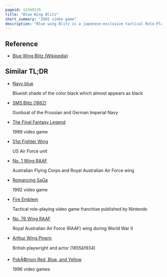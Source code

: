```yaml
---
pageid: 12349135
title: "Blue Wing Blitz"
short_summary: "2001 video game"
description: "Blue wing Blitz is a japanese-exclusive tactical Role-Playing Game developed and published on July 5 2001 by Square for the Wonderswan Color and compatible with the Wonderswan."
---
```


## Reference

- [Blue Wing Blitz (Wikipedia)](https://en.wikipedia.org/?curid=12349135)

## Similar TL;DR

- [Navy blue](/tldr/en/navy-blue)

  Blueish shade of the color black which almost appears as black

- [SMS Blitz (1862)](/tldr/en/sms-blitz-1862)

  Gunboat of the Prussian and German Imperial Navy

- [The Final Fantasy Legend](/tldr/en/the-final-fantasy-legend)

  1989 video game

- [51st Fighter Wing](/tldr/en/51st-fighter-wing)

  US Air Force unit

- [No. 1 Wing RAAF](/tldr/en/no-1-wing-raaf)

  Australian Flying Corps and Royal Australian Air Force wing

- [Romancing SaGa](/tldr/en/romancing-saga)

  1992 video game

- [Fire Emblem](/tldr/en/fire-emblem)

  Tactical role-playing video game franchise published by Nintendo

- [No. 76 Wing RAAF](/tldr/en/no-76-wing-raaf)

  Royal Australian Air Force (RAAF) wing during World War II

- [Arthur Wing Pinero](/tldr/en/arthur-wing-pinero)

  British playwright and actor (1855â1934)

- [PokÃ©mon Red, Blue, and Yellow](/tldr/en/pokemon-red-blue-and-yellow)

  1996 video games
